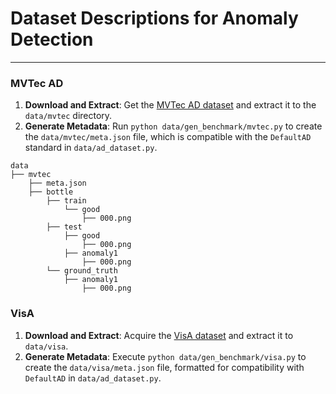 # Dataset Descriptions for Anomaly Detection

---
### MVTec AD
1. **Download and Extract**: Get the [MVTec AD dataset](https://www.mvtec.com/company/research/datasets/mvtec-ad) and extract it to the `data/mvtec` directory.
2. **Generate Metadata**: Run `python data/gen_benchmark/mvtec.py` to create the `data/mvtec/meta.json` file, which is compatible with the `DefaultAD` standard in `data/ad_dataset.py`.

```
data
├── mvtec
    ├── meta.json
    ├── bottle
        ├── train
            └── good
                ├── 000.png
        ├── test
            ├── good
                ├── 000.png
            ├── anomaly1
                ├── 000.png
        └── ground_truth
            ├── anomaly1
                ├── 000.png
```

### VisA
1. **Download and Extract**: Acquire the [VisA dataset](https://amazon-visual-anomaly.s3.us-west-2.amazonaws.com/VisA_20220922.tar) and extract it to `data/visa`.
2. **Generate Metadata**: Execute `python data/gen_benchmark/visa.py` to create the `data/visa/meta.json` file, formatted for compatibility with `DefaultAD` in `data/ad_dataset.py`.
